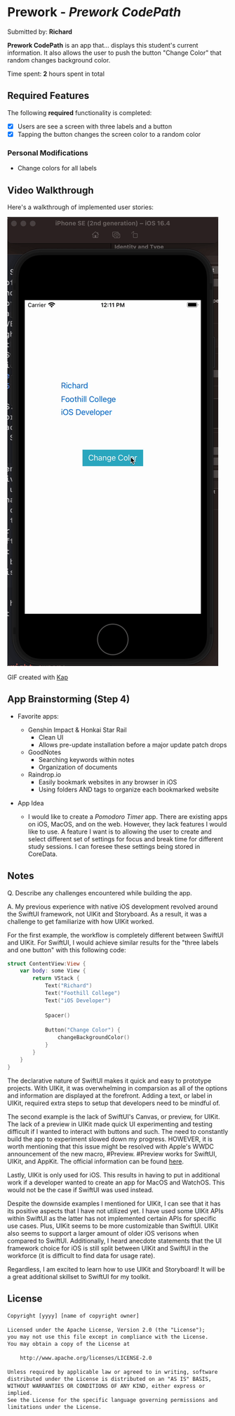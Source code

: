 # Prework - *Prework CodePath*

Submitted by: **Richard**

**Prework CodePath** is an app that... displays this student's current information. It also allows the user to push the button "Change Color" that random changes background color. 

Time spent: **2** hours spent in total

## Required Features

The following **required** functionality is completed:

- [x] Users are see a screen with three labels and a button
- [x] Tapping the button changes the screen color to a random color

### Personal Modifications
- Change colors for all labels
 
## Video Walkthrough

Here's a walkthrough of implemented user stories:
<!-- ![Video Walkthough](/_gifs/CodePath%20-%20Prework.gif) -->

<img src='/_gifs/CodePath%20-%20Prework.gif' title='Video Walkthrough'  alt='Video Walkthrough' />

<!-- Replace this with whatever GIF tool you used! -->
GIF created with [Kap](https://getkap.co/)

## App Brainstorming (Step 4)
- Favorite apps:
    - Genshin Impact & Honkai Star Rail
        - Clean UI
        - Allows pre-update installation before a major update patch drops
    - GoodNotes
        - Searching keywords within notes
        - Organization of documents
    - Raindrop.io
        - Easily bookmark websites in any browser in iOS
        - Using folders AND tags to organize each bookmarked website
    
- App Idea
    - I would like to create a *Pomodoro Timer* app. There are existing apps on iOS, MacOS, and on the web. However, they lack features I would like to use. A feature I want is to allowing the user to create and select different set of settings for focus and break time for different study sessions. I can foresee these settings being stored in CoreData.



## Notes

Q. Describe any challenges encountered while building the app.

A. My previous experience with native iOS development revolved around the SwiftUI framework, not UIKit and Storyboard. As a result, it was a challenge to get familiarize with how UIKit worked. 

For the first example, the workflow is completely different between SwiftUI and UIKit. For SwiftUI, I would achieve similar results for the "three labels and one button" with this following code:
```Swift
struct ContentView:View {
    var body: some View {
        return VStack {
            Text("Richard")
            Text("Foothill College")
            Text("iOS Developer")
            
            Spacer()
            
            Button("Change Color") {
                changeBackgroundColor()
            }
        }
    }
}
```

The declarative nature of SwiftUI makes it quick and easy to prototype projects. With UIKit, it was overwhelming in comparsion as all of the options and information are displayed at the forefront. Adding a text, or label in UIKit, required extra steps to setup that developers need to be mindful of.

The second example is the lack of SwiftUI's Canvas, or preview, for UIKit. The lack of a preview in UIKit made quick UI experimenting and testing difficult if I wanted to interact with buttons and such. The need to constantly build the app to experiment slowed down my progress. HOWEVER, it is worth mentioning that this issue might be resolved with Apple's WWDC announcement of the new macro, #Preview. #Preview works for SwiftUI, UIKit, and AppKit. The official information can be found [here](https://developer.apple.com/videos/play/wwdc2023/10252/?time=350).

Lastly, UIKit is only used for iOS. This results in having to put in additional work if a developer wanted to create an app for MacOS and WatchOS. This would not be the case if SwiftUI was used instead.

Despite the downside examples I mentioned for UIKit, I can see that it has its positive aspects that I have not utilized yet. I have used some UIKit APIs within SwiftUI as the latter has not implemented certain APIs for specific use cases. Plus, UIKit seems to be more customizable than SwiftUI. UIKit also seems to support a larger amount of older iOS verisons when compared to SwiftUI. Additionally, I heard anecdote statements that the UI framework choice for iOS is still split between UIKit and SwiftUI in the workforce (it is difficult to find data for usage rate). 

Regardless, I am excited to learn how to use UIKit and Storyboard! It will be a great additional skillset to SwiftUI for my toolkit.

## License

    Copyright [yyyy] [name of copyright owner]

    Licensed under the Apache License, Version 2.0 (the "License");
    you may not use this file except in compliance with the License.
    You may obtain a copy of the License at

        http://www.apache.org/licenses/LICENSE-2.0

    Unless required by applicable law or agreed to in writing, software
    distributed under the License is distributed on an "AS IS" BASIS,
    WITHOUT WARRANTIES OR CONDITIONS OF ANY KIND, either express or implied.
    See the License for the specific language governing permissions and
    limitations under the License.
